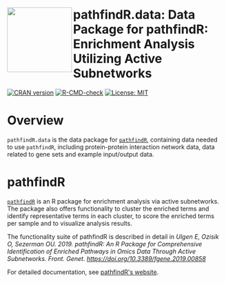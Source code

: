 # <img src="https://github.com/egeulgen/pathfindR/blob/master/inst/extdata/logo.png?raw=true" align="left" height=150/> pathfindR.data: Data Package for pathfindR: Enrichment Analysis Utilizing Active Subnetworks

<!-- badges: start -->
[![CRAN
version](http://www.r-pkg.org/badges/version-ago/pathfindR.data)](https://cran.r-project.org/package=pathfindR.data)
[![R-CMD-check](https://github.com/egeulgen/pathfindR.data/actions/workflows/R-CMD-check.yaml/badge.svg)](https://github.com/egeulgen/pathfindR.data/actions/workflows/R-CMD-check.yaml)
[![License:
MIT](https://img.shields.io/badge/License-MIT-yellow.svg)](https://opensource.org/license/mit/)
<!-- badges: end -->

# Overview

`pathfindR.data` is the data package for [`pathfindR`](https://github.com/egeulgen/pathfindR),
containing data needed to use `pathfindR`, including protein-protein interaction 
network data, data related to gene sets and example input/output data.

# pathfindR

[`pathfindR`](https://github.com/egeulgen/pathfindR) is an R package for 
enrichment analysis via active subnetworks.
The package also offers functionality to cluster the enriched terms
and identify representative terms in each cluster, to score the enriched
terms per sample and to visualize analysis results.

The functionality suite of pathfindR is described in detail in *Ulgen E,
Ozisik O, Sezerman OU. 2019. pathfindR: An R Package for Comprehensive
Identification of Enriched Pathways in Omics Data Through Active
Subnetworks. Front. Genet. <https://doi.org/10.3389/fgene.2019.00858>*

For detailed documentation, see [pathfindR's
website](https://egeulgen.github.io/pathfindR/).

